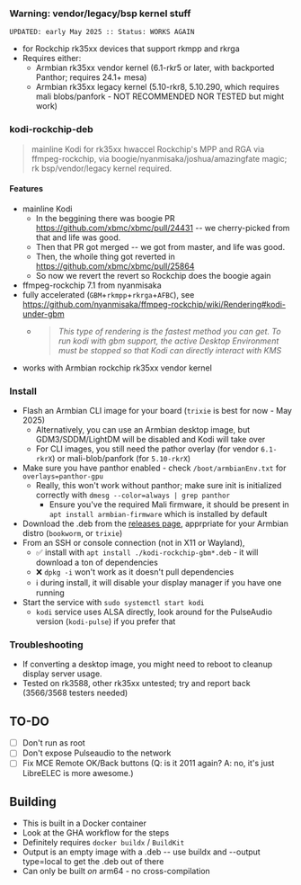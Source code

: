 ### Warning: vendor/legacy/bsp kernel stuff

`UPDATED: early May 2025 :: Status: WORKS AGAIN`

- for Rockchip rk35xx devices that support rkmpp and rkrga
- Requires either:
    - Armbian rk35xx vendor kernel (6.1-rkr5 or later, with backported Panthor; requires 24.1+ mesa)
    - Armbian rk35xx legacy kernel (5.10-rkr8, 5.10.290, which requires mali blobs/panfork - NOT RECOMMENDED NOR TESTED
      but might work)

### kodi-rockchip-deb

> mainline Kodi for rk35xx hwaccel Rockchip's MPP and RGA via ffmpeg-rockchip, via boogie/nyanmisaka/joshua/amazingfate
> magic; rk bsp/vendor/legacy kernel required.

#### Features

- mainline Kodi
    - In the beggining there was boogie PR https://github.com/xbmc/xbmc/pull/24431 -- we cherry-picked from that and
      life was good.
    - Then that PR got merged -- we got from master, and life was good.
    - Then, the whoile thing got reverted in https://github.com/xbmc/xbmc/pull/25864
    - So now we revert the revert so Rockchip does the boogie again
- ffmpeg-rockchip 7.1 from nyanmisaka
- fully accelerated (`GBM`+`rkmpp`+`rkrga`+`AFBC`),
  see https://github.com/nyanmisaka/ffmpeg-rockchip/wiki/Rendering#kodi-under-gbm
    - > _This type of rendering is the fastest method you can get. To run kodi with gbm support, the active Desktop
      Environment must be stopped so that Kodi can directly interact with KMS_
- works with Armbian rockchip rk35xx vendor kernel

### Install

- Flash an Armbian CLI image for your board (`trixie` is best for now - May 2025)
    - Alternatively, you can use an Armbian desktop image, but GDM3/SDDM/LightDM will be disabled and Kodi will take
      over
    - For CLI images, you still need the pathor overlay (for vendor `6.1-rkrX`) or mali-blob/panfork (for `5.10-rkrX`)
- Make sure you have panthor enabled - check `/boot/armbianEnv.txt` for `overlays=panthor-gpu`
    - Really, this won't work without panthor; make sure init is initialized correctly with
      `dmesg --color=always | grep panthor`
        - Ensure you've the required Mali firmware, it should be present in `apt install armbian-firmware` which is
          installed by default
- Download the .deb from the [releases page](https://github.com/armsurvivors/kodi-rockchip-deb/releases), apprpriate for your Armbian distro (`bookworm`, or `trixie`)
- From an SSH or console connection (not in X11 or Wayland),
    - ✅ install with `apt install ./kodi-rockchip-gbm*.deb` - it will download a ton of dependencies
    - ❌ `dpkg -i` won't work as it doesn't pull dependencies
    - ℹ️ during install, it will disable your display manager if you have one running
- Start the service with `sudo systemctl start kodi`
    - `kodi` service uses ALSA directly, look around for the PulseAudio version (`kodi-pulse`) if you prefer that

### Troubleshooting

- If converting a desktop image, you might need to reboot to cleanup display server usage.
- Tested on rk3588, other rk35xx untested; try and report back (3566/3568 testers needed)

## TO-DO

- [ ] Don't run as root
- [ ] Don't expose Pulseaudio to the network
- [ ] Fix MCE Remote OK/Back buttons (Q: is it 2011 again? A: no, it's just LibreELEC is more awesome.)

## Building

- This is built in a Docker container
- Look at the GHA workflow for the steps
- Definitely requires `docker buildx` / `BuildKit`
- Output is an empty image with a .deb -- use buildx and --output type=local to get the .deb out of there
- Can only be built _on_ arm64 - no cross-compilation
